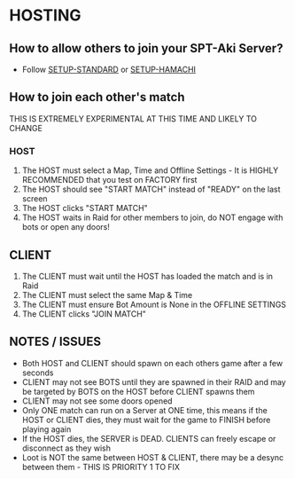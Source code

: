 ﻿# HOSTING

## How to allow others to join your SPT-Aki Server?
* Follow [SETUP-STANDARD](https://github.com/paulov-t/SIT.Core/wiki/Setup-Standard-English) or [SETUP-HAMACHI](https://github.com/paulov-t/SIT.Core/wiki/Setup-Hamachi-English)

## How to join each other's match
THIS IS EXTREMELY EXPERIMENTAL AT THIS TIME AND LIKELY TO CHANGE

### HOST
1) The HOST must select a Map, Time and Offline Settings - It is HIGHLY RECOMMENDED that you test on FACTORY first
2) The HOST should see "START MATCH" instead of "READY" on the last screen
3) The HOST clicks "START MATCH"
4) The HOST waits in Raid for other members to join, do NOT engage with bots or open any doors!

## CLIENT
1) The CLIENT must wait until the HOST has loaded the match and is in Raid
2) The CLIENT must select the same Map & Time
3) The CLIENT must ensure Bot Amount is None in the OFFLINE SETTINGS
4) The CLIENT clicks "JOIN MATCH"

## NOTES / ISSUES
- Both HOST and CLIENT should spawn on each others game after a few seconds
- CLIENT may not see BOTS until they are spawned in their RAID and may be targeted by BOTS on the HOST before CLIENT spawns them
- CLIENT may not see some doors opened
- Only ONE match can run on a Server at ONE time, this means if the HOST or CLIENT dies, they must wait for the game to FINISH before playing again
- If the HOST dies, the SERVER is DEAD. CLIENTS can freely escape or disconnect as they wish
- Loot is NOT the same between HOST & CLIENT, there may be a desync between them - THIS IS PRIORITY 1 TO FIX
